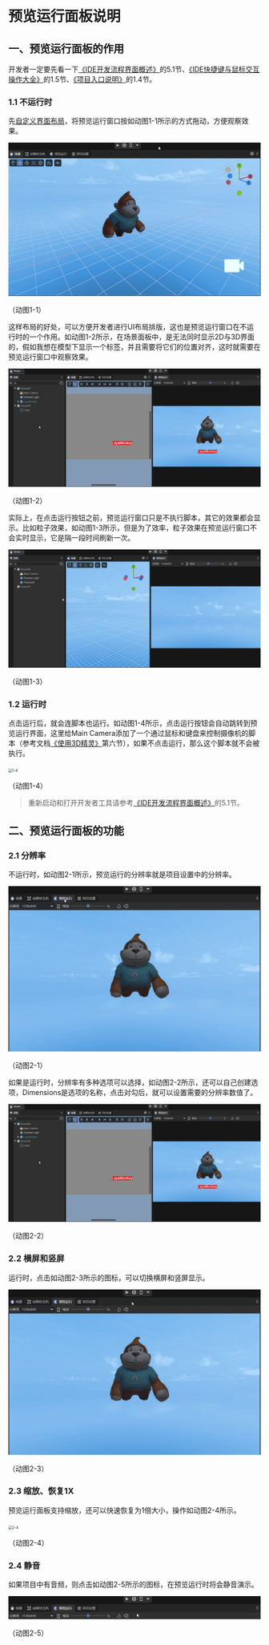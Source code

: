 # 预览运行面板说明

## 一、预览运行面板的作用

开发者一定要先看一下[《IDE开发流程界面概述》](../../../basics/IDE/GUI/readme.md)的5.1节、[《IDE快捷键与鼠标交互操作大全》](../../../basics/IDE/shortcutKeyCombinations/readme.md)的1.5节、[《项目入口说明》](../../../basics/IDE/entry/readme.md)的1.4节。

### 1.1 不运行时

先[自定义界面布局](../../../basics/IDE/layouts/readme.md)，将预览运行窗口按如动图1-1所示的方式拖动，方便观察效果。

<img src="img/1-1.gif" alt="1-1" style="zoom:50%;" />

（动图1-1）

这样布局的好处，可以方便开发者进行UI布局排版，这也是预览运行窗口在不运行时的一个作用。如动图1-2所示，在场景面板中，是无法同时显示2D与3D界面的，假如我想在模型下显示一个标签，并且需要将它们的位置对齐，这时就需要在预览运行窗口中观察效果。

![1-2](img/1-2.gif)

（动图1-2）

实际上，在点击运行按钮之前，预览运行窗口只是不执行脚本，其它的效果都会显示。比如粒子效果，如动图1-3所示，但是为了效率，粒子效果在预览运行窗口不会实时显示，它是隔一段时间刷新一次。

![1-3](img/1-3.gif)

（动图1-3）

### 1.2 运行时

点击运行后，就会连脚本也运行。如动图1-4所示，点击运行按钮会自动跳转到预览运行界面，这里给Main Camera添加了一个通过鼠标和键盘来控制摄像机的脚本（参考文档[《使用3D精灵》](../../../3D/Sprite3D/readme.md)第六节），如果不点击运行，那么这个脚本就不会被执行。

<img src="img/1-4.gif" alt="1-4" style="zoom: 50%;" />

（动图1-4）

> 重新启动和打开开发者工具请参考[《IDE开发流程界面概述》](../../../basics/IDE/GUI/readme.md)的5.1节。



## 二、预览运行面板的功能

### 2.1 分辨率

不运行时，如动图2-1所示，预览运行的分辨率就是项目设置中的分辨率。

<img src="img/2-1.gif" alt="2-1" style="zoom:50%;" />

（动图2-1）

如果是运行时，分辨率有多种选项可以选择，如动图2-2所示，还可以自己创建选项，Dimensions是选项的名称，点击对勾后，就可以设置需要的分辨率数值了。

<img src="img/2-2.gif" alt="2-2" style="zoom:50%;" />

（动图2-2）

### 2.2 横屏和竖屏

运行时，点击如动图2-3所示的图标，可以切换横屏和竖屏显示。

<img src="img/2-3.gif" alt="2-3" style="zoom:50%;" />

（动图2-3）

### 2.3 缩放、恢复1X

预览运行面板支持缩放，还可以快速恢复为1倍大小，操作如动图2-4所示。

<img src="img/2-4.gif" alt="2-4" style="zoom:50%;" />

（动图2-4）

### 2.4 静音

如果项目中有音频，则点击如动图2-5所示的图标，在预览运行时将会静音演示。

![2-5](img/2-5.gif)

（动图2-5）